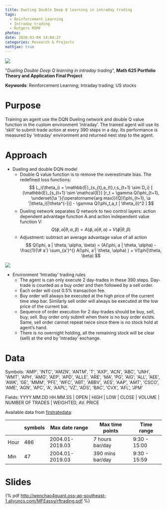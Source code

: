 ```yaml
---
title: Dueling Double Deep Q learning in intraday trading
tags:
  - Reinforcement Learning
  - Intraday trading
  - Rutgers MSMF
photos:
date: 2020-01-04 14:04:27
categories: Research & Projects
mathjax: true
---
```


![](http://wenchao4quant.oss-ap-southeast-1.aliyuncs.com/MFEassy/action.png)

"*Dueling Double Deep Q learning in intraday trading*", **Math 625 Portfolio Theory and Application Final Project**

**Keywords**: Reinforcement Learning; Intraday trading; US stocks

<!-- more -->

# **Purpose**

Training an agent use the DQN Dueling network and double Q value function in the custom environment ‘intraday’. The trained agent will use its ‘skill’ to submit trade action at every 390 steps in a day. Its performance is measured by ‘intraday’ environment and returned next step to the agent.

# **Approach**

- Dueling and double DQN model
    - Double Q value function is to remove the overestimate bias. The redefined loss functions:
$$ L_i(\theta_i) = \mathbb{E}_{s_{t},a_{t},r,s_{t+1} \sim D_i} [ (\mathbb{E}_{s_{t+1} \sim \mathcal{E}} [r_t + \gamma Q(\phi_{t+1}, \underset{\a '}{\operatorname{arg max}}{Q}(\phi_{t+1}, \a '|\theta_i)|\theta^{-})] - \gamma Q(\phi_t,a_t | \theta_i))^2 ]  $$
    - Dueling network separates Q network to two control layers: action dependent advantage function A and action independent value function V:
        $$ Q(\phi, a | \theta, \alpha, \beta) = A(\phi, a | \theta, \alpha) + V(\phi|\theta, \beta)$$
    - Adjustment: subtract an average advantage value of all action
        $$ Q(\phi, a | \theta, \alpha, \beta) = (A(\phi, a | \theta, \alpha) - \frac{1}{\# a'} \sum_{a'}^{} A(\phi, a'| \theta, \alpha)  ) + V(\phi|\theta, \beta) $$

![](http://wenchao4quant.oss-ap-southeast-1.aliyuncs.com/MFEassy/double_q.png)

- Environment ‘Intraday’ trading rules
    - The agent is can only execute 2 day-trades in these 390 steps. Day-trade is counted as a buy order and then followed by a sell order.
    - Each order will cost 0.5% transaction fee.
    - Buy order will always be executed at the high price of the current time step bar. Similarly sell order will always be executed at the low price of the current bar.
    - Sequence of order execution for 2 day-trades should be buy, sell, buy, sell. Buy order only submit when there is no buy order exists. Same, sell order cannot repeat twice since there is no stock hold at agent’s hand.
    - There is no overnight holding, all the remaining stock will be clear (sell) at the end by ‘intraday’ exchange. 

# **Data**

Symbols: 'AMP', 'INTC', 'AMZN', 'ANTM', 'T', 'AXP', 'ACN', 'ABC', 'UNH', 'WMT', 'APH', 'AMG', 'AEP', 'APD', 'ALLE', 'ARE', 'MA', 'PG', 'AIG', 'ALL', 'AEE', 'AWK', 'GE', 'MMM', 'PFE', 'WFC', 'ABT', 'ABBV', 'AES', 'AAP', 'AMT', 'CSCO', 'AME', 'AGN', 'APC', 'A', 'AAPL', 'VZ', 'ADS', 'BAC', 'CVX', 'AFL', 'JPM'

Fields: YYYY.MM.DD HH.MM.SS | OPEN | HIGH | LOW | CLOSE | VOLUME | NUMBER OF TRADES | WEIGHTED, AV. PRICE

Available data from [firstratedata](http://firstratedata.com/):

|      | symbols | Max date range  | Max time points  | Time range   |
|------|---------|-----------------|------------------|--------------|
| Hour | 486     | 2004.01-2019.03 | 7 hours bar/day  | 9:30 - 15:00 |
| Min  | 47      | 2004.01-2019.03 | 390 mins bar/day | 9:30 - 15:59 |


# **Slides**
{% pdf http://wenchao4quant.oss-ap-southeast-1.aliyuncs.com/MFEassy/rftrading.pdf %}

